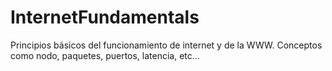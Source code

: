 # InternetFundamentals
Principios básicos del funcionamiento de internet y de la WWW. Conceptos como nodo, paquetes, puertos, latencia, etc...
